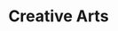---
title: Creative Arts
path: xp.worship
order: 3
type: Overseer
userID: Y2hyaXN0aW5lbHNoYWZlckBnbWFpbC5jb20=
rprs: true
---